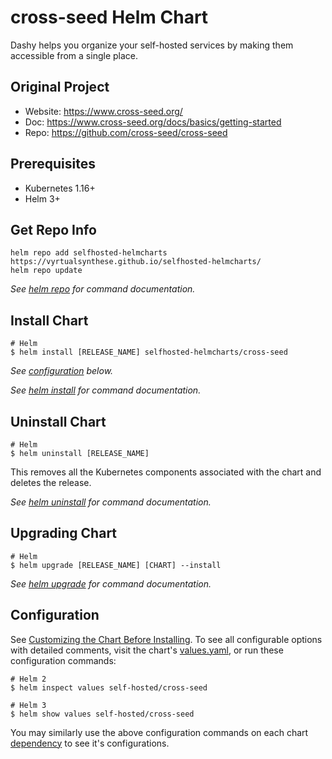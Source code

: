 # cross-seed Helm Chart

Dashy helps you organize your self-hosted services by making them accessible from a single place.

## Original Project

+ Website: https://www.cross-seed.org/
+ Doc: https://www.cross-seed.org/docs/basics/getting-started
+ Repo: https://github.com/cross-seed/cross-seed

## Prerequisites

- Kubernetes 1.16+
- Helm 3+

## Get Repo Info

```console
helm repo add selfhosted-helmcharts https://vyrtualsynthese.github.io/selfhosted-helmcharts/
helm repo update
```

_See [helm repo](https://helm.sh/docs/helm/helm_repo/) for command documentation._

## Install Chart

```console
# Helm
$ helm install [RELEASE_NAME] selfhosted-helmcharts/cross-seed
```

_See [configuration](#configuration) below._

_See [helm install](https://helm.sh/docs/helm/helm_install/) for command documentation._

## Uninstall Chart

```console
# Helm
$ helm uninstall [RELEASE_NAME]
```

This removes all the Kubernetes components associated with the chart and deletes the release.

_See [helm uninstall](https://helm.sh/docs/helm/helm_uninstall/) for command documentation._

## Upgrading Chart

```console
# Helm
$ helm upgrade [RELEASE_NAME] [CHART] --install
```

_See [helm upgrade](https://helm.sh/docs/helm/helm_upgrade/) for command documentation._

## Configuration

See [Customizing the Chart Before Installing](https://helm.sh/docs/intro/using_helm/#customizing-the-chart-before-installing). To see all configurable options with detailed comments, visit the chart's [values.yaml](values.yaml), or run these configuration commands:

```console
# Helm 2
$ helm inspect values self-hosted/cross-seed

# Helm 3
$ helm show values self-hosted/cross-seed
```

You may similarly use the above configuration commands on each chart [dependency](#dependencies) to see it's configurations.
